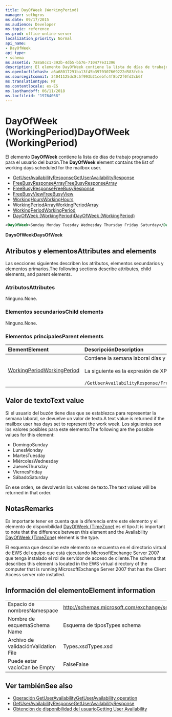 ```yaml
---
title: DayOfWeek (WorkingPeriod)
manager: sethgros
ms.date: 09/17/2015
ms.audience: Developer
ms.topic: reference
ms.prod: office-online-server
localization_priority: Normal
api_name:
- DayOfWeek
api_type:
- schema
ms.assetid: 7a8a8cc1-392b-4db5-bb76-710477e31396
description: El elemento DayOfWeek contiene la lista de días de trabajo programado para el usuario del buzón.
ms.openlocfilehash: a6a68017291ba13f45b3970307669222d583fcbb
ms.sourcegitcommit: 34041125dc8c5f993b21cebfc4f8b72f0fd2cb6f
ms.translationtype: MT
ms.contentlocale: es-ES
ms.lasthandoff: 06/11/2018
ms.locfileid: "19764058"
---
```

# <a name="dayofweek-workingperiod"></a><span data-ttu-id="19cb0-103">DayOfWeek (WorkingPeriod)</span><span class="sxs-lookup"><span data-stu-id="19cb0-103">DayOfWeek (WorkingPeriod)</span></span>

<span data-ttu-id="19cb0-104">El elemento **DayOfWeek** contiene la lista de días de trabajo programado para el usuario del buzón.</span><span class="sxs-lookup"><span data-stu-id="19cb0-104">The **DayOfWeek** element contains the list of working days scheduled for the mailbox user.</span></span> 
  
- [<span data-ttu-id="19cb0-105">GetUserAvailabilityResponse</span><span class="sxs-lookup"><span data-stu-id="19cb0-105">GetUserAvailabilityResponse</span></span>](getuseravailabilityresponse.md)  
- [<span data-ttu-id="19cb0-106">FreeBusyResponseArray</span><span class="sxs-lookup"><span data-stu-id="19cb0-106">FreeBusyResponseArray</span></span>](freebusyresponsearray.md)  
- [<span data-ttu-id="19cb0-107">FreeBusyResponse</span><span class="sxs-lookup"><span data-stu-id="19cb0-107">FreeBusyResponse</span></span>](freebusyresponse.md)  
- [<span data-ttu-id="19cb0-108">FreeBusyView</span><span class="sxs-lookup"><span data-stu-id="19cb0-108">FreeBusyView</span></span>](freebusyview.md)  
- [<span data-ttu-id="19cb0-109">WorkingHours</span><span class="sxs-lookup"><span data-stu-id="19cb0-109">WorkingHours</span></span>](workinghours-ex15websvcsotherref.md)  
- [<span data-ttu-id="19cb0-110">WorkingPeriodArray</span><span class="sxs-lookup"><span data-stu-id="19cb0-110">WorkingPeriodArray</span></span>](workingperiodarray.md) 
- [<span data-ttu-id="19cb0-111">WorkingPeriod</span><span class="sxs-lookup"><span data-stu-id="19cb0-111">WorkingPeriod</span></span>](workingperiod.md)  
- [<span data-ttu-id="19cb0-112">DayOfWeek (WorkingPeriod)</span><span class="sxs-lookup"><span data-stu-id="19cb0-112">DayOfWeek (WorkingPeriod)</span></span>](dayofweek-workingperiod.md)
  
```xml
<DayOfWeek>Sunday Monday Tuesday Wednesday Thursday Friday Saturday</DayOfWeek>
```

<span data-ttu-id="19cb0-113">**DaysOfWeek**</span><span class="sxs-lookup"><span data-stu-id="19cb0-113">**DaysOfWeek**</span></span>

## <a name="attributes-and-elements"></a><span data-ttu-id="19cb0-114">Atributos y elementos</span><span class="sxs-lookup"><span data-stu-id="19cb0-114">Attributes and elements</span></span>

<span data-ttu-id="19cb0-115">Las secciones siguientes describen los atributos, elementos secundarios y elementos primarios.</span><span class="sxs-lookup"><span data-stu-id="19cb0-115">The following sections describe attributes, child elements, and parent elements.</span></span>
  
### <a name="attributes"></a><span data-ttu-id="19cb0-116">Atributos</span><span class="sxs-lookup"><span data-stu-id="19cb0-116">Attributes</span></span>

<span data-ttu-id="19cb0-117">Ninguno.</span><span class="sxs-lookup"><span data-stu-id="19cb0-117">None.</span></span>
  
### <a name="child-elements"></a><span data-ttu-id="19cb0-118">Elementos secundarios</span><span class="sxs-lookup"><span data-stu-id="19cb0-118">Child elements</span></span>

<span data-ttu-id="19cb0-119">Ninguno.</span><span class="sxs-lookup"><span data-stu-id="19cb0-119">None.</span></span>
  
### <a name="parent-elements"></a><span data-ttu-id="19cb0-120">Elementos principales</span><span class="sxs-lookup"><span data-stu-id="19cb0-120">Parent elements</span></span>

|<span data-ttu-id="19cb0-121">**Element**</span><span class="sxs-lookup"><span data-stu-id="19cb0-121">**Element**</span></span>|<span data-ttu-id="19cb0-122">**Descripción**</span><span class="sxs-lookup"><span data-stu-id="19cb0-122">**Description**</span></span>|
|:-----|:-----|
|[<span data-ttu-id="19cb0-123">WorkingPeriod</span><span class="sxs-lookup"><span data-stu-id="19cb0-123">WorkingPeriod</span></span>](workingperiod.md) <br/> |<span data-ttu-id="19cb0-124">Contiene la semana laboral días y las horas del usuario de buzón de correo.</span><span class="sxs-lookup"><span data-stu-id="19cb0-124">Contains the work week days and hours of the mailbox user.</span></span><br/><br/><span data-ttu-id="19cb0-125">La siguiente es la expresión de XPath para este elemento:</span><span class="sxs-lookup"><span data-stu-id="19cb0-125">The following is the XPath expression to this element:</span></span><br/><br/>`/GetUserAvailabilityResponse/FreeBusyResponseArray/FreeBusyResponse/FreeBusyView/WorkingHours/WorkingPeriodArray/WorkingPeriod[i[` <br/> |
   
## <a name="text-value"></a><span data-ttu-id="19cb0-126">Valor de texto</span><span class="sxs-lookup"><span data-stu-id="19cb0-126">Text value</span></span>

<span data-ttu-id="19cb0-127">Si el usuario del buzón tiene días que se establezca para representar la semana laboral, se devuelve un valor de texto.</span><span class="sxs-lookup"><span data-stu-id="19cb0-127">A text value is returned if the mailbox user has days set to represent the work week.</span></span> <span data-ttu-id="19cb0-128">Los siguientes son los valores posibles para este elemento:</span><span class="sxs-lookup"><span data-stu-id="19cb0-128">The following are the possible values for this element:</span></span>
  
- <span data-ttu-id="19cb0-129">Domingo</span><span class="sxs-lookup"><span data-stu-id="19cb0-129">Sunday</span></span>    
- <span data-ttu-id="19cb0-130">Lunes</span><span class="sxs-lookup"><span data-stu-id="19cb0-130">Monday</span></span>    
- <span data-ttu-id="19cb0-131">Martes</span><span class="sxs-lookup"><span data-stu-id="19cb0-131">Tuesday</span></span>    
- <span data-ttu-id="19cb0-132">Miércoles</span><span class="sxs-lookup"><span data-stu-id="19cb0-132">Wednesday</span></span>    
- <span data-ttu-id="19cb0-133">Jueves</span><span class="sxs-lookup"><span data-stu-id="19cb0-133">Thursday</span></span>    
- <span data-ttu-id="19cb0-134">Viernes</span><span class="sxs-lookup"><span data-stu-id="19cb0-134">Friday</span></span>    
- <span data-ttu-id="19cb0-135">Sábado</span><span class="sxs-lookup"><span data-stu-id="19cb0-135">Saturday</span></span> 
    
<span data-ttu-id="19cb0-136">En ese orden, se devolverán los valores de texto.</span><span class="sxs-lookup"><span data-stu-id="19cb0-136">The text values will be returned in that order.</span></span>
  
## <a name="remarks"></a><span data-ttu-id="19cb0-137">Notas</span><span class="sxs-lookup"><span data-stu-id="19cb0-137">Remarks</span></span>

<span data-ttu-id="19cb0-138">Es importante tener en cuenta que la diferencia entre este elemento y el elemento de disponibilidad [DayOfWeek (TimeZone)](dayofweek-timezone.md) es el tipo.</span><span class="sxs-lookup"><span data-stu-id="19cb0-138">It is important to note that the difference between this element and the Availability [DayOfWeek (TimeZone)](dayofweek-timezone.md) element is the type.</span></span> 
  
<span data-ttu-id="19cb0-139">El esquema que describe este elemento se encuentra en el directorio virtual de EWS del equipo que está ejecutando MicrosoftExchange Server 2007 que tenga instalado el rol de servidor de acceso de cliente.</span><span class="sxs-lookup"><span data-stu-id="19cb0-139">The schema that describes this element is located in the EWS virtual directory of the computer that is running MicrosoftExchange Server 2007 that has the Client Access server role installed.</span></span>
  
## <a name="element-information"></a><span data-ttu-id="19cb0-140">Información del elemento</span><span class="sxs-lookup"><span data-stu-id="19cb0-140">Element information</span></span>

|||
|:-----|:-----|
|<span data-ttu-id="19cb0-141">Espacio de nombres</span><span class="sxs-lookup"><span data-stu-id="19cb0-141">Namespace</span></span>  <br/> |http://schemas.microsoft.com/exchange/services/2006/types  <br/> |
|<span data-ttu-id="19cb0-142">Nombre de esquema</span><span class="sxs-lookup"><span data-stu-id="19cb0-142">Schema Name</span></span>  <br/> |<span data-ttu-id="19cb0-143">Esquema de tipos</span><span class="sxs-lookup"><span data-stu-id="19cb0-143">Types schema</span></span>  <br/> |
|<span data-ttu-id="19cb0-144">Archivo de validación</span><span class="sxs-lookup"><span data-stu-id="19cb0-144">Validation File</span></span>  <br/> |<span data-ttu-id="19cb0-145">Types.xsd</span><span class="sxs-lookup"><span data-stu-id="19cb0-145">Types.xsd</span></span>  <br/> |
|<span data-ttu-id="19cb0-146">Puede estar vacío</span><span class="sxs-lookup"><span data-stu-id="19cb0-146">Can be Empty</span></span>  <br/> |<span data-ttu-id="19cb0-147">False</span><span class="sxs-lookup"><span data-stu-id="19cb0-147">False</span></span>  <br/> |
   
## <a name="see-also"></a><span data-ttu-id="19cb0-148">Ver también</span><span class="sxs-lookup"><span data-stu-id="19cb0-148">See also</span></span>

- [<span data-ttu-id="19cb0-149">Operación GetUserAvailability</span><span class="sxs-lookup"><span data-stu-id="19cb0-149">GetUserAvailability operation</span></span>](getuseravailability-operation.md)  
- [<span data-ttu-id="19cb0-150">GetUserAvailabilityResponse</span><span class="sxs-lookup"><span data-stu-id="19cb0-150">GetUserAvailabilityResponse</span></span>](getuseravailabilityresponse.md)
- [<span data-ttu-id="19cb0-151">Obtención de disponibilidad del usuario</span><span class="sxs-lookup"><span data-stu-id="19cb0-151">Getting User Availability</span></span>](http://msdn.microsoft.com/library/d4133fcb-9b0f-4e6b-aadf-a389da83516a%28Office.15%29.aspx)

